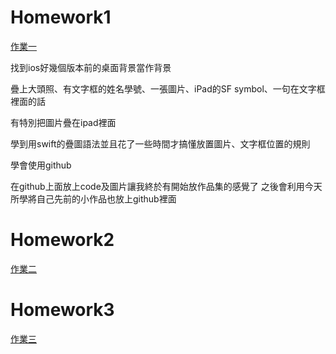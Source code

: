 <h1>Homework1</h1> 

[作業一](https://github.com/phhsu0508/swiftUI/blob/main/hw1.md)

找到ios好幾個版本前的桌面背景當作背景

疊上大頭照、有文字框的姓名學號、一張圖片、iPad的SF symbol、一句在文字框裡面的話

有特別把圖片疊在ipad裡面

學到用swift的疊圖語法並且花了一些時間才搞懂放置圖片、文字框位置的規則

學會使用github

在github上面放上code及圖片讓我終於有開始放作品集的感覺了 之後會利用今天所學將自己先前的小作品也放上github裡面


<h1>Homework2</h1> 

[作業二](https://github.com/phhsu0508/swiftUI/blob/main/hw2.md)


<h1>Homework3</h1> 

[作業三]()

